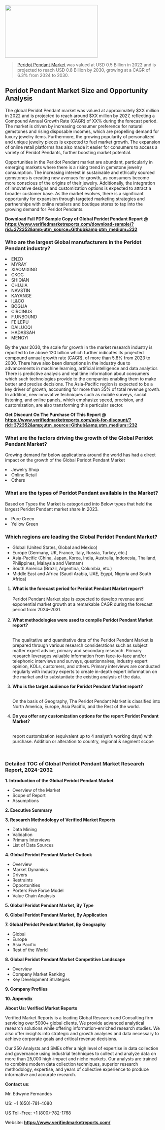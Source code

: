 
<img src="https://ffe5etoiles.com/wp-content/uploads/2024/12/MST1-300x171.png" alt="" width="300" height="171" class="alignnone size-medium wp-image-20088" /><blockquote><p><p><a href="https://www.verifiedmarketreports.com/download-sample/?rid=372352&utm_source=Github&utm_medium=232" target="_blank">Peridot Pendant Market</a> was valued at USD 0.5 Billion in 2022 and is projected to reach USD 0.8 Billion by 2030, growing at a CAGR of 6.3% from 2024 to 2030.</p></blockquote><p><h2>Peridot Pendant Market Size and Opportunity Analysis</h2><p>The global Peridot Pendant market was valued at approximately $XX million in 2022 and is projected to reach around $XX million by 2027, reflecting a Compound Annual Growth Rate (CAGR) of XX% during the forecast period. The market is driven by increasing consumer preference for natural gemstones and rising disposable incomes, which are propelling demand for luxury jewelry items. Furthermore, the growing popularity of personalized and unique jewelry pieces is expected to fuel market growth. The expansion of online retail platforms has also made it easier for consumers to access a variety of Peridot Pendants, further boosting market potential.</p><p>Opportunities in the Peridot Pendant market are abundant, particularly in emerging markets where there is a rising trend in gemstone jewelry consumption. The increasing interest in sustainable and ethically sourced gemstones is creating new avenues for growth, as consumers become more conscious of the origins of their jewelry. Additionally, the integration of innovative designs and customization options is expected to attract a broader customer base. As the market evolves, there is a significant opportunity for expansion through targeted marketing strategies and partnerships with online retailers and boutique stores to tap into the growing demand for Peridot Pendants.</p></p><p class=""><strong>Download Full PDF Sample Copy of Global Peridot Pendant Report @ <a href="https://www.verifiedmarketreports.com/download-sample/?rid=372352&amp;utm_source=Github&amp;utm_medium=232" target="_blank">https://www.verifiedmarketreports.com/download-sample/?rid=372352&amp;utm_source=Github&amp;utm_medium=232</a></strong></p><h3 id="" class="">Who are the largest Global manufacturers in the Peridot Pendant industry?</h3><p><li>ENZO</li><li> MYRAY</li><li> XIAOMIXING</li><li> CKOC</li><li> SHIQIAN</li><li> CHUJIA</li><li> NAVSTIN</li><li> KAYANGE</li><li> IL&CO</li><li> BOGLIA</li><li> CIRCINUS</li><li> F.UNBOUND</li><li> FEILEPU</li><li> DAILUOQI</li><li> HADASSAH</li><li> MENGYI</li></p><div class=""><div class="" dir="" data-message-author-role="" data-message-id="" data-message-model-slug=""><div class=""><div class=""><div class=""><div class="" dir="" data-message-author-role="" data-message-id="" data-message-model-slug=""><div class=""><div class=""><p>By the year 2030, the scale for growth in the market research industry is reported to be above 120 billion which further indicates its projected compound annual growth rate (CAGR), of more than 5.8% from 2023 to 2030. There have also been disruptions in the industry due to advancements in machine learning, artificial intelligence and data analytics There is predictive analysis and real time information about consumers which such technologies provide to the companies enabling them to make better and precise decisions. The Asia-Pacific region is expected to be a key driver of growth, accounting for more than 35% of total revenue growth. In addition, new innovative techniques such as mobile surveys, social listening, and online panels, which emphasize speed, precision, and customization, are also transforming this particular sector.</p><p><strong>Get Discount On The Purchase Of This Report @&nbsp; <a href="https://www.verifiedmarketreports.com/ask-for-discount/?rid=372352&amp;utm_source=Github&amp;utm_medium=232" target="_blank">https://www.verifiedmarketreports.com/ask-for-discount/?rid=372352&amp;utm_source=Github&amp;utm_medium=232</a></strong></p></div></div></div></div></div></div></div></div><h3 id="" class="">What are the factors driving the growth of the Global Peridot Pendant Market?</h3><p id="" class="">Growing demand for below applications around the world has had a direct impact on the growth of the Global Peridot Pendant Market</p><p id="" class=""><li>Jewelry Shop</li><li> Online Retail</li><li> Others</li></p><h3 id="" class="">What are the types of Peridot Pendant available in the Market?</h3><p id="" class="">Based on Types the Market is categorized into Below types that held the largest Peridot Pendant market share In 2023.</p><p id="" class=""><li>Pure Green</li><li> Yellow Green</li></p><h3 id="" class="">Which regions are leading the Global Peridot Pendant Market?</h3><ul><li>Global (United States, Global and Mexico)</li><li>Europe (Germany, UK, France, Italy, Russia, Turkey, etc.)</li><li>Asia-Pacific (China, Japan, Korea, India, Australia, Indonesia, Thailand, Philippines, Malaysia and Vietnam)</li><li>South America (Brazil, Argentina, Columbia, etc.)</li><li>Middle East and Africa (Saudi Arabia, UAE, Egypt, Nigeria and South Africa)</li></ul><p><ol><li><strong>What is the forecast period for Peridot Pendant Market report?<br /></strong><br /><span data-sheets-root="1" data-sheets-value="{&quot;1&quot;:2,&quot;2&quot;:&quot;XXXX size is expected to develop revenue and exponential market growth at a remarkable CAGR during the forecast period from 2024&ndash;2030.&quot;}" data-sheets-userformat="{&quot;2&quot;:12674,&quot;4&quot;:{&quot;1&quot;:2,&quot;2&quot;:16776960},&quot;10&quot;:2,&quot;11&quot;:0,&quot;15&quot;:&quot;Arial&quot;,&quot;16&quot;:12}">Peridot Pendant Market size is expected to develop revenue and exponential market growth at a remarkable CAGR during the forecast period from 2024&ndash;2031.</span><br /><br /></li><li><strong>What methodologies were used to compile Peridot Pendant Market report?<br /><br /></strong><p>The qualitative and quantitative data of the&nbsp;Peridot Pendant Market is prepared through various research considerations such as subject matter expert advice, primary and secondary research. Primary research leverages valuable information from face-to-face and/or telephonic interviews and surveys, questionnaires, industry expert opinion, KOLs, customers, and others. Primary interviews are conducted regularly with industry experts to create in-depth expert information on the market and to substantiate the existing analysis of the data.&nbsp;</p></li><li><strong>Who is the target audience for Peridot Pendant Market report?<br /><br /></strong><p>On the basis of Geography, The&nbsp;Peridot Pendant Market is classified into North America, Europe, Asia Pacific, and the Rest of the world.</p></li><li><strong>Do you offer any customization options for the report Peridot Pendant Market?<br /><br /></strong><p>report customization (equivalent up to 4 analyst&rsquo;s working days) with purchase. Addition or alteration to country, regional &amp; segment scope</p><p>&nbsp;</p></li></ol></p><h3 id="" class="">Detailed TOC of Global Peridot Pendant Market Research Report, 2024-2032</h3><p id="" class=""><strong>1. Introduction of the Global Peridot Pendant Market</strong></p><ul><li>Overview of the Market</li><li>Scope of Report</li><li>Assumptions</li></ul><p id="" class=""><strong>2. Executive Summary</strong></p><p id="" class=""><strong>3. Research Methodology of&nbsp;Verified Market Reports</strong></p><ul><li>Data Mining</li><li>Validation</li><li>Primary Interviews</li><li>List of Data Sources</li></ul><p id="" class=""><strong>4. Global Peridot Pendant Market Outlook</strong></p><ul><li>Overview</li><li>Market Dynamics</li><li>Drivers</li><li>Restraints</li><li>Opportunities</li><li>Porters Five Force Model</li><li>Value Chain Analysis</li></ul><p id="" class=""><strong>5. Global Peridot Pendant Market, By&nbsp;Type</strong></p><p id="" class=""><strong>6. Global Peridot Pendant Market, By Application</strong></p><p id="" class=""><strong>7. Global Peridot Pendant Market, By Geography</strong></p><ul><li>Global</li><li>Europe</li><li>Asia Pacific</li><li>Rest of the World</li></ul><p id="" class=""><strong>8. Global Peridot Pendant Market Competitive Landscape</strong></p><ul><li>Overview</li><li>Company Market Ranking</li><li>Key Development Strategies</li></ul><p id="" class=""><strong>9. Company Profiles</strong></p><p id="" class=""><strong>10. Appendix</strong></p><p id="" class=""><strong>About Us: Verified Market Reports</strong></p><p id="" class="">Verified Market Reports is a leading Global Research and Consulting firm servicing over 5000+ global clients. We provide advanced analytical research solutions while offering information-enriched research studies. We also offer insights into strategic and growth analyses and data necessary to achieve corporate goals and critical revenue decisions.</p><p id="" class="">Our 250 Analysts and SMEs offer a high level of expertise in data collection and governance using industrial techniques to collect and analyze data on more than 25,000 high-impact and niche markets. Our analysts are trained to combine modern data collection techniques, superior research methodology, expertise, and years of collective experience to produce informative and accurate research.</p><p id="" class=""><strong>Contact us:</strong></p><p id="" class="">Mr. Edwyne Fernandes</p><p id="" class="">US: +1 (650)-781-4080</p><p id="" class="">US Toll-Free: +1 (800)-782-1768</p><p id="" class="">Website: <a target="" data-test-app-aware-link=""><strong>https://www.verifiedmarketreports.com/</strong></a></p>
